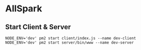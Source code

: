 # AllSpark

## Start Client & Server

```
NODE_ENV='dev' pm2 start client/index.js --name dev-client
NODE_ENV='dev' pm2 start server/bin/www --name dev-server
```